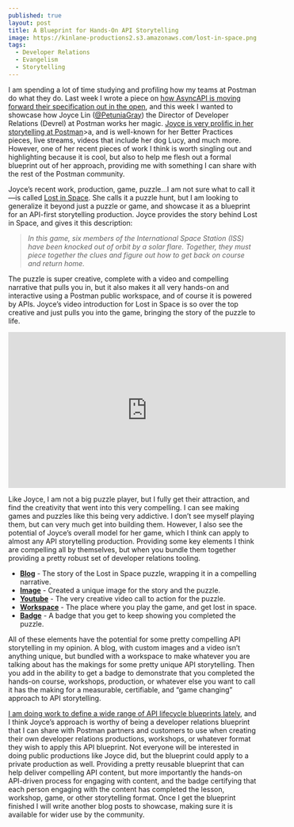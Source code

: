 ```yaml
---
published: true
layout: post
title: A Blueprint for Hands-On API Storytelling
image: https://kinlane-productions2.s3.amazonaws.com/lost-in-space.png
tags:
  - Developer Relations
  - Evangelism
  - Storytelling
---
```

I am spending a lot of time studying and profiling how my teams at Postman do what they do. Last week I wrote a piece on [how AsyncAPI is moving forward their specification out in the open](https://blog.postman.com/managing-next-generation-of-api-specifications/), and this week I wanted to showcase how Joyce Lin ([@PetuniaGray](https://twitter.com/PetuniaGray)) the Director of Developer Relations (Devrel) at Postman works her magic. [Joyce is very prolific in her storytelling at Postman](https://blog.postman.com/author/joyce/)&gt;a, and is well-known for her Better Practices pieces, live streams, videos that include her dog Lucy, and much more. However, one of her recent pieces of work I think is worth singling out and highlighting because it is cool, but also to help me flesh out a formal blueprint out of her approach, providing me with something I can share with the rest of the Postman community.

Joyce’s recent work, production, game, puzzle...I am not sure what to call it—is called [Lost in Space](https://blog.postman.com/lost-in-space-puzzle-hunt-for-api-enthusiasts/). She calls it a puzzle hunt, but I am looking to generalize it beyond just a puzzle or game, and showcase it as a blueprint for an API-first storytelling production. Joyce provides the story behind Lost in Space, and gives it this description:

> <i>In this game, six members of the International Space Station (ISS) have been knocked out of orbit by a solar flare. Together, they must piece together the clues and figure out how to get back on course and return home.</i>

The puzzle is super creative, complete with a video and compelling narrative that pulls you in, but it also makes it all very hands-on and interactive using a Postman public workspace, and of course it is powered by APIs. Joyce’s video introduction for Lost in Space is so over the top creative and just pulls you into the game, bringing the story of the puzzle to life.

<center><iframe width="560" height="315" src="https://www.youtube.com/embed/izbtF66EO1U" title="YouTube video player" frameborder="0" allow="accelerometer; autoplay; clipboard-write; encrypted-media; gyroscope; picture-in-picture" allowfullscreen=""></iframe></center>

Like Joyce, I am not a big puzzle player, but I fully get their attraction, and find the creativity that went into this very compelling. I can see making games and puzzles like this being very addictive. I don’t see myself playing them, but can very much get into building them. However, I also see the potential of Joyce’s overall model for her game, which I think can apply to almost any API storytelling production. Providing some key elements I think are compelling all by themselves, but when you bundle them together providing a pretty robust set of developer relations tooling.

- [**Blog**](https://blog.postman.com/lost-in-space-puzzle-hunt-for-api-enthusiasts/) - The story of the Lost in Space puzzle, wrapping it in a compelling narrative.
- [**Image**](https://blog.postman.com/wp-content/uploads/2021/11/lost-in-space-blog.png) - Created a unique image for the story and the puzzle.
- [**Youtube**](https://www.youtube.com/watch?v=izbtF66EO1U) - The very creative video call to action for the puzzle.
- [**Workspace**](https://www.postman.com/postman/workspace/lost-in-space/overview) - The place where you play the game, and get lost in space.
- [**Badge**](https://badgr.com/public/badges/hkQxukdrTd6bEw9RT4MQcQ) - A badge that you get to keep showing you completed the puzzle.

All of these elements have the potential for some pretty compelling API storytelling in my opinion. A blog, with custom images and a video isn’t anything unique, but bundled with a workspace to make whatever you are talking about has the makings for some pretty unique API storytelling. Then you add in the ability to get a badge to demonstrate that you completed the hands-on course, workshops, production, or whatever else you want to call it has the making for a measurable, certifiable, and “game changing” approach to API storytelling.

[I am doing work to define a wide range of API lifecycle blueprints lately](https://apis.how/), and I think Joyce’s approach is worthy of being a developer relations blueprint that I can share with Postman partners and customers to use when creating their own developer relations productions, workshops, or whatever format they wish to apply this API blueprint. Not everyone will be interested in doing public productions like Joyce did, but the blueprint could apply to a private production as well. Providing a pretty reusable blueprint that can help deliver compelling API content, but more importantly the hands-on API-driven process for engaging with content, and the badge certifying that each person engaging with the content has completed the lesson, workshop, game, or other storytelling format. Once I get the blueprint finished I will write another blog posts to showcase, making sure it is available for wider use by the community.